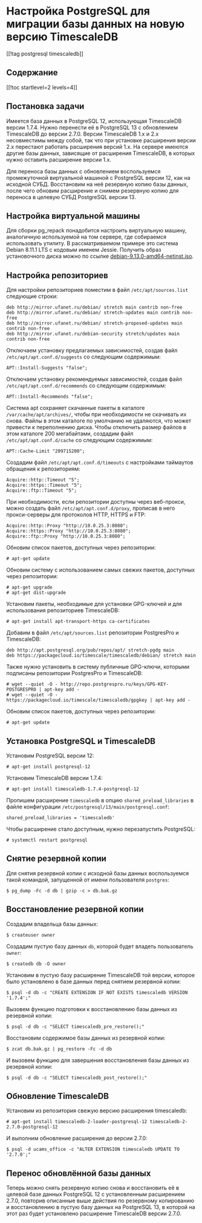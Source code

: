 Настройка PostgreSQL для миграции базы данных на новую версию TimescaleDB
=========================================================================

[[!tag postgresql timescaledb]]

Содержание
----------

[[!toc startlevel=2 levels=4]]

Постановка задачи
-----------------

Имеется база данных в PostgreSQL 12, использующая TimescaleDB версии 1.7.4. Нужно перенести её в PostgreSQL 13 с обновлением TimescaleDB до версии 2.7.0. Версии TimescaleDB 1.x и 2.x несовместимы между собой, так что при установке расширения версии 2.x перестают работать расширения версий 1.x. На сервере имеются другие базы данных, зависящие от расширения TimescaleDB, в которых нужно оставить расширение версии 1.x.

Для переноса базы данных с обновлением воспользуемся промежуточной виртуальной машиной с PostgreSQL версии 12, как на исходной СУБД. Восстановим на неё резервную копию базы данных, после чего обновим расширение и снимем резервную копию для переноса в целевую СУБД PostgreSQL версии 13.

Настройка виртуальной машины
----------------------------

Для сборки pg_repack понадобится настроить виртуальную машину, аналогичную используемой на том сервере, где собираемся использовать утилиту. В рассматриваемом примере это система Debian 8.11.1 LTS с кодовым именем Jessie. Получить образ установочного диска можно по ссылке [debian-9.13.0-amd64-netinst.iso](http://cdimage.debian.org/cdimage/archive/9.13.0/amd64/iso-cd/debian-9.13.0-amd64-netinst.iso).

Настройка репозиториев
----------------------

Для настройки репозиториев поместим в файл `/etc/apt/sources.list` следующие строки:

    deb http://mirror.ufanet.ru/debian/ stretch main contrib non-free
    deb http://mirror.ufanet.ru/debian/ stretch-updates main contrib non-free
    deb http://mirror.ufanet.ru/debian/ stretch-proposed-updates main contrib non-free
    deb http://mirror.ufanet.ru/debian-security stretch/updates main contrib non-free

Отключаем установку предлагаемых зависимостей, создав файл `/etc/apt/apt.conf.d/suggests` со следующим содержимым:

    APT::Install-Suggests "false";

Отключаем установку рекомендуемых зависимостей, создав файл `/etc/apt/apt.conf.d/recommends` со следующим содержимым:

    APT::Install-Recommends "false";

Система apt сохраняет скачанные пакеты в каталоге `/var/cache/apt/archives/`, чтобы при необходимости не скачивать их снова. Файлы в этом каталоге по умолчанию не удаляются, что может привести к переполнению диска. Чтобы отключить размер файлов в этом каталоге 200 мегабайтами, создадим файл `/etc/apt/apt.conf.d/cache` со следующим содержимым:

    APT::Cache-Limit "209715200";

Создадим файл `/etc/apt/apt.conf.d/timeouts` с настройками таймаутов обращения к репозиториям:

    Acquire::http::Timeout "5";
    Acquire::https::Timeout "5";
    Acquire::ftp::Timeout "5";

При необходимости, если репозитории доступны через веб-прокси, можно создать файл `/etc/apt/apt.conf.d/proxy`, прописав в него прокси-серверы для протоколов HTTP, HTTPS и FTP:

    Acquire::http::Proxy "http://10.0.25.3:8080";
    Acquire::https::Proxy "http://10.0.25.3:8080";
    Acquire::ftp::Proxy "http://10.0.25.3:8080";

Обновим список пакетов, доступных через репозитории:

    # apt-get update

Обновим систему с использованием самых свежих пакетов, доступных через репозитории:

    # apt-get upgrade
    # apt-get dist-upgrade

Установим пакеты, необходимые для установки GPG-ключей и для использования репозиториев TimescaleDB:

    # apt-get install apt-transport-https ca-certificates

Добавим в файл `/etc/apt/sources.list` репозитории PostgresPro и TimescaleDB:

    deb http://apt.postgresql.org/pub/repos/apt/ stretch-pgdg main
    deb https://packagecloud.io/timescale/timescaledb/debian/ stretch main

Также нужно установить в систему публичные GPG-ключи, которыми подписаны репозитории PostgresPro и TimescaleDB:

    # wget --quiet -O - http://repo.postgrespro.ru/keys/GPG-KEY-POSTGRESPRO | apt-key add -
    # wget --quiet -O - https://packagecloud.io/timescale/timescaledb/gpgkey | apt-key add -

Обновим список пакетов, доступных через репозитории:

    # apt-get update

Установка PostgreSQL и TimescaleDB
----------------------------------

Установим PostgreSQL версии 12:

    # apt-get install postgresql-12

Установим TimescaleDB версии 1.7.4:

    # apt-get install timescaledb-1.7.4-postgresql-12

Пропишем расширение `timescaledb` в опцию `shared_preload_libraries` в файле конфигурации `/etc/postgresql/13/main/postgresql.conf`:

    shared_preload_libraries = 'timescaledb'

Чтобы расширение стало доступным, нужно перезапустить PostgreSQL:

    # systemctl restart postgresql

Снятие резервной копии
----------------------

Для снятия резервной копии с исходной базы данных воспользуемся такой командой, запущенной от имени пользователя `postgres`:

    $ pg_dump -Fc -d db | gzip -c > db.bak.gz

Восстановление резервной копии
------------------------------

Создадим владельца базы данных:

    $ createuser owner

Создадим пустую базу данных `db`, которой будет владеть пользователь `owner`:

    $ createdb db -O owner

Установим в пустую базу расширение TimescaleDB той версии, которое было установлено в базе данных перед снятием резервной копии:

    $ psql -d db -c "CREATE EXTENSION IF NOT EXISTS timescaledb VERSION '1.7.4';"

Вызовем функцию подготовки к восстановлению базы данных из резервной копии:

    $ psql -d db -c "SELECT timescaledb_pre_restore();"

Восстановим содержимое базы данных из резервной копии:

    $ zcat db.bak.gz | pg_restore -Fc -d db

И вызовем функцию для завершения восстановления базы данных из резервной копии:

    $ psql -d db -c "SELECT timescaledb_post_restore();"

Обновление TimescaleDB
----------------------

Установим из репозитория свежую версию расширения timescaledb:

    # apt-get install timescaledb-2-loader-postgresql-12 timescaledb-2-2.7.0-postgresql-12

И выполним обновление расширения до версии 2.7.0:

    $ psql -d ucams_office -c "ALTER EXTENSION timescaledb UPDATE TO '2.7.0';"

Перенос обновлённой базы данных
-------------------------------

Теперь можно снять резервную копию снова и восстановить её в целевой базе данных PostgreSQL 12 с установленным расширением 2.7.0, повторив описанные выше действия по резервному копированию и восстановлению в пустую базу данных на PostgreSQL 13, в которой на этот раз будет установлено расширение TimescaleDB версии 2.7.0.
